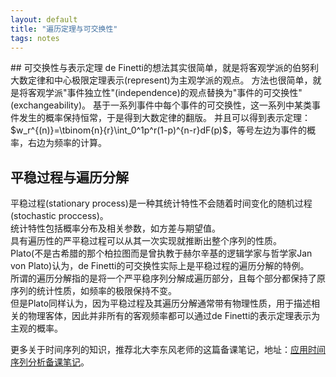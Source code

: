 ```yaml
---
layout: default
title: "遍历定理与可交换性"
tags: notes
---
```

<head>
    <script src="https://cdn.mathjax.org/mathjax/latest/MathJax.js?config=TeX-AMS-MML_HTMLorMML" type="text/javascript"></script>
    <script type="text/x-mathjax-config">
        MathJax.Hub.Config({
            tex2jax: {
            skipTags: ['script', 'noscript', 'style', 'textarea', 'pre'],
            inlineMath: [['$','$']]
            }
        });
    </script>
</head>
## 可交换性与表示定理
de Finetti的想法其实很简单，就是将客观学派的伯努利大数定律和中心极限定理表示(represent)为主观学派的观点。  
方法也很简单，就是将客观学派"事件独立性"(independence)的观点替换为"事件的可交换性"(exchangeability)。  
基于一系列事件中每个事件的可交换性，这一系列中某类事件发生的概率保持恒常，于是得到大数定律的翻版。  
并且可以得到表示定理：$w_r^{(n)}=\tbinom{n}{r}\int_0^1p^r(1-p)^{n-r}dF(p)$，等号左边为事件的概率，右边为频率的计算。  

## 平稳过程与遍历分解
平稳过程(stationary process)是一种其统计特性不会随着时间变化的随机过程(stochastic proccess)。  
统计特性包括概率分布及相关参数，如方差与期望值。  
具有遍历性的严平稳过程可以从其一次实现就推断出整个序列的性质。    
Plato(不是古希腊的那个柏拉图而是曾执教于赫尔辛基的逻辑学家与哲学家Jan von Plato)认为，de Finetti的可交换性实际上是平稳过程的遍历分解的特例。  
所谓的遍历分解指的是将一个严平稳序列分解成遍历部分，且每个部分都保持了原序列的统计性质，如频率的极限保持不变。  
但是Plato同样认为，因为平稳过程及其遍历分解通常带有物理性质，用于描述相关的物理客体，因此并非所有的客观频率都可以通过de Finetti的表示定理表示为主观的概率。  
  
更多关于时间序列的知识，推荐北大李东风老师的这篇备课笔记，地址：[应用时间序列分析备课笔记](https://www.math.pku.edu.cn/teachers/lidf/course/atsa/atsanotes/html/_atsanotes/index.html#%E8%AF%BE%E7%A8%8B%E5%86%85%E5%AE%B9)。
  
  
